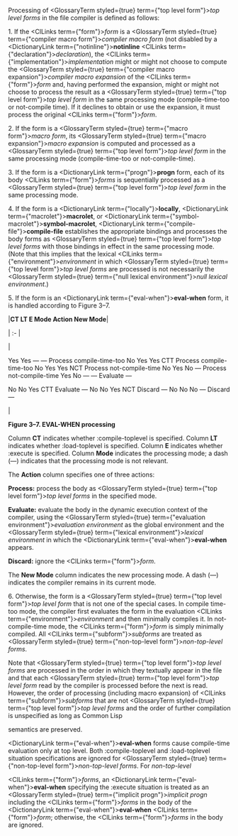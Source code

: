  



Processing of <GlossaryTerm styled={true} term={"top level form"}><i>top level forms</i></GlossaryTerm> in the file compiler is defined as follows: 



1\. If the <ClLinks  term={"form"}><i>form</i></ClLinks> is a <GlossaryTerm styled={true} term={"compiler macro form"}><i>compiler macro form</i></GlossaryTerm> (not disabled by a <DictionaryLink  term={"notinline"}><b>notinline</b></DictionaryLink> <ClLinks  term={"declaration"}><i>declaration</i></ClLinks>), the <ClLinks  term={"implementation"}><i>implementation</i></ClLinks> might or might not choose to compute the <GlossaryTerm styled={true} term={"compiler macro expansion"}><i>compiler macro expansion</i></GlossaryTerm> of the <ClLinks  term={"form"}><i>form</i></ClLinks> and, having performed the expansion, might or might not choose to process the result as a <GlossaryTerm styled={true} term={"top level form"}><i>top level form</i></GlossaryTerm> in the same processing mode (compile-time-too or not-compile time). If it declines to obtain or use the expansion, it must process the original <ClLinks  term={"form"}><i>form</i></ClLinks>. 



2\. If the form is a <GlossaryTerm styled={true} term={"macro form"}><i>macro form</i></GlossaryTerm>, its <GlossaryTerm styled={true} term={"macro expansion"}><i>macro expansion</i></GlossaryTerm> is computed and processed as a <GlossaryTerm styled={true} term={"top level form"}><i>top level form</i></GlossaryTerm> in the same processing mode (compile-time-too or not-compile-time). 



3\. If the form is a <DictionaryLink  term={"progn"}><b>progn</b></DictionaryLink> form, each of its body <ClLinks  term={"form"}><i>forms</i></ClLinks> is sequentially processed as a <GlossaryTerm styled={true} term={"top level form"}><i>top level form</i></GlossaryTerm> in the same processing mode. 



4\. If the form is a <DictionaryLink  term={"locally"}><b>locally</b></DictionaryLink>, <DictionaryLink  term={"macrolet"}><b>macrolet</b></DictionaryLink>, or <DictionaryLink  term={"symbol-macrolet"}><b>symbol-macrolet</b></DictionaryLink>, <DictionaryLink  term={"compile-file"}><b>compile-file</b></DictionaryLink> establishes the appropriate bindings and processes the body forms as <GlossaryTerm styled={true} term={"top level form"}><i>top level forms</i></GlossaryTerm> with those bindings in effect in the same processing mode. (Note that this implies that the lexical <ClLinks  term={"environment"}><i>environment</i></ClLinks> in which <GlossaryTerm styled={true} term={"top level form"}><i>top level forms</i></GlossaryTerm> are processed is not necessarily the <GlossaryTerm styled={true} term={"null lexical environment"}><i>null lexical environment</i></GlossaryTerm>.) 



5\. If the form is an <DictionaryLink  term={"eval-when"}><b>eval-when</b></DictionaryLink> form, it is handled according to Figure 3–7.  







|**CT LT E Mode Action New Mode**|

| :- |

|<p>Yes Yes — — Process compile-time-too No Yes Yes CTT Process compile-time-too No Yes Yes NCT Process not-compile-time No Yes No — Process not-compile-time Yes No — — Evaluate — </p><p>No No Yes CTT Evaluate — No No Yes NCT Discard — No No No — Discard —</p>|





**Figure 3–7. EVAL-WHEN processing** 



Column **CT** indicates whether :compile-toplevel is specified. Column **LT** indicates whether :load-toplevel is specified. Column **E** indicates whether :execute is specified. Column **Mode** indicates the processing mode; a dash (—) indicates that the processing mode is not relevant. 



The
 **Action**
 column specifies one of three actions: 



**Process:** process the body as <GlossaryTerm styled={true} term={"top level form"}><i>top level forms</i></GlossaryTerm> in the specified mode. 



**Evaluate:** evaluate the body in the dynamic execution context of the compiler, using the <GlossaryTerm styled={true} term={"evaluation environment"}><i>evaluation environment</i></GlossaryTerm> as the global environment and the <GlossaryTerm styled={true} term={"lexical environment"}><i>lexical environment</i></GlossaryTerm> in which the <DictionaryLink  term={"eval-when"}><b>eval-when</b></DictionaryLink> appears. 



**Discard:** ignore the <ClLinks  term={"form"}><i>form</i></ClLinks>. 



The **New Mode** column indicates the new processing mode. A dash (—) indicates the compiler remains in its current mode. 



6\. Otherwise, the form is a <GlossaryTerm styled={true} term={"top level form"}><i>top level form</i></GlossaryTerm> that is not one of the special cases. In compile time-too mode, the compiler first evaluates the form in the evaluation <ClLinks  term={"environment"}><i>environment</i></ClLinks> and then minimally compiles it. In not-compile-time mode, the <ClLinks  term={"form"}><i>form</i></ClLinks> is simply minimally compiled. All <ClLinks  term={"subform"}><i>subforms</i></ClLinks> are treated as <GlossaryTerm styled={true} term={"non-top-level form"}><i>non-top-level forms</i></GlossaryTerm>. 



Note that <GlossaryTerm styled={true} term={"top level form"}><i>top level forms</i></GlossaryTerm> are processed in the order in which they textually appear in the file and that each <GlossaryTerm styled={true} term={"top level form"}><i>top level form</i></GlossaryTerm> read by the compiler is processed before the next is read. However, the order of processing (including macro expansion) of <ClLinks  term={"subform"}><i>subforms</i></ClLinks> that are not <GlossaryTerm styled={true} term={"top level form"}><i>top level forms</i></GlossaryTerm> and the order of further compilation is unspecified as long as Common Lisp 



semantics are preserved. 



<DictionaryLink  term={"eval-when"}><b>eval-when</b></DictionaryLink> forms cause compile-time evaluation only at top level. Both :compile-toplevel and :load-toplevel situation specifications are ignored for <GlossaryTerm styled={true} term={"non-top-level form"}><i>non-top-level forms</i></GlossaryTerm>. For *non-top-level*  







<ClLinks  term={"form"}><i>forms</i></ClLinks>, an <DictionaryLink  term={"eval-when"}><b>eval-when</b></DictionaryLink> specifying the :execute situation is treated as an <GlossaryTerm styled={true} term={"implicit progn"}><i>implicit progn</i></GlossaryTerm> including the <ClLinks  term={"form"}><i>forms</i></ClLinks> in the body of the <DictionaryLink  term={"eval-when"}><b>eval-when</b></DictionaryLink> <ClLinks  term={"form"}><i>form</i></ClLinks>; otherwise, the <ClLinks  term={"form"}><i>forms</i></ClLinks> in the body are ignored. 



